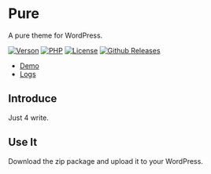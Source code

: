 # Pure

A pure theme for WordPress.

[![Verson](https://img.shields.io/badge/Release-1.2.0-orange.svg)](https://github.com/izhaoo/pure)
[![PHP](https://img.shields.io/badge/PHP-7.2-blue.svg)](http://www.php.net/ChangeLog-7.php)
[![License](https://img.shields.io/badge/License-MIT-red.svg)](https://mit-license.org/)
[![Github Releases](https://img.shields.io/badge/downloads-92KB-brightgreen.svg)](https://github.com/izhaoo/pure/releases)

* [Demo](https://pure.izhaoo.com)
* [Logs](https://pure.izhaoo.com/development-log.html)

## Introduce

Just 4 write.

## Use It

Download the zip package and upload it to your WordPress.